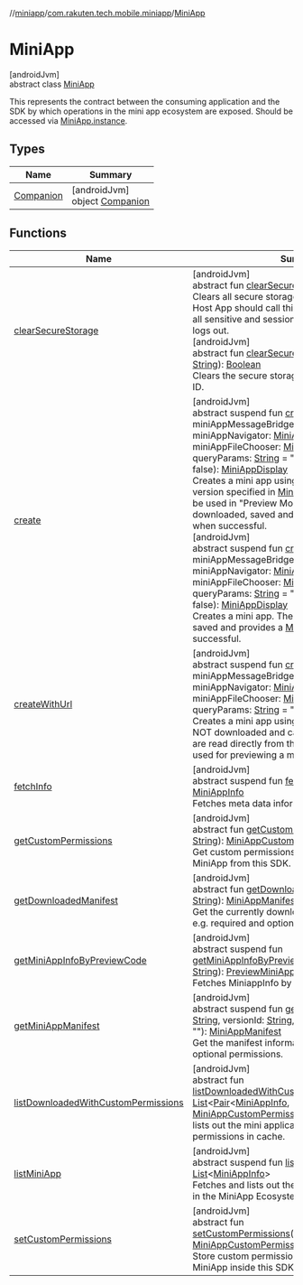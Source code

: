//[miniapp](../../../index.md)/[com.rakuten.tech.mobile.miniapp](../index.md)/[MiniApp](index.md)

# MiniApp

[androidJvm]\
abstract class [MiniApp](index.md)

This represents the contract between the consuming application and the SDK by which operations in the mini app ecosystem are exposed. Should be accessed via [MiniApp.instance](-companion/instance.md).

## Types

| Name | Summary |
|---|---|
| [Companion](-companion/index.md) | [androidJvm]<br>object [Companion](-companion/index.md) |

## Functions

| Name | Summary |
|---|---|
| [clearSecureStorage](clear-secure-storage.md) | [androidJvm]<br>abstract fun [clearSecureStorage](clear-secure-storage.md)()<br>Clears all secure storage items for all mini apps. Host App should call this when they want to clear all sensitive and session data such as when a user logs out.<br>[androidJvm]<br>abstract fun [clearSecureStorage](clear-secure-storage.md)(miniAppId: [String](https://kotlinlang.org/api/latest/jvm/stdlib/kotlin/-string/index.html)): [Boolean](https://kotlinlang.org/api/latest/jvm/stdlib/kotlin/-boolean/index.html)<br>Clears the secure storage for a particular Mini App ID. |
| [create](create.md) | [androidJvm]<br>abstract suspend fun [create](create.md)(appInfo: [MiniAppInfo](../-mini-app-info/index.md), miniAppMessageBridge: [MiniAppMessageBridge](../../com.rakuten.tech.mobile.miniapp.js/-mini-app-message-bridge/index.md), miniAppNavigator: [MiniAppNavigator](../../com.rakuten.tech.mobile.miniapp.navigator/-mini-app-navigator/index.md)? = null, miniAppFileChooser: [MiniAppFileChooser](../../com.rakuten.tech.mobile.miniapp.file/-mini-app-file-chooser/index.md)? = null, queryParams: [String](https://kotlinlang.org/api/latest/jvm/stdlib/kotlin/-string/index.html) = "", fromCache: [Boolean](https://kotlinlang.org/api/latest/jvm/stdlib/kotlin/-boolean/index.html) = false): [MiniAppDisplay](../-mini-app-display/index.md)<br>Creates a mini app using the mini app ID and version specified in [MiniAppInfo](../-mini-app-info/index.md). This should only be used in "Preview Mode". The mini app is downloaded, saved and provides a [MiniAppDisplay](../-mini-app-display/index.md) when successful.<br>[androidJvm]<br>abstract suspend fun [create](create.md)(appId: [String](https://kotlinlang.org/api/latest/jvm/stdlib/kotlin/-string/index.html), miniAppMessageBridge: [MiniAppMessageBridge](../../com.rakuten.tech.mobile.miniapp.js/-mini-app-message-bridge/index.md), miniAppNavigator: [MiniAppNavigator](../../com.rakuten.tech.mobile.miniapp.navigator/-mini-app-navigator/index.md)? = null, miniAppFileChooser: [MiniAppFileChooser](../../com.rakuten.tech.mobile.miniapp.file/-mini-app-file-chooser/index.md)? = null, queryParams: [String](https://kotlinlang.org/api/latest/jvm/stdlib/kotlin/-string/index.html) = "", fromCache: [Boolean](https://kotlinlang.org/api/latest/jvm/stdlib/kotlin/-boolean/index.html) = false): [MiniAppDisplay](../-mini-app-display/index.md)<br>Creates a mini app. The mini app is downloaded, saved and provides a [MiniAppDisplay](../-mini-app-display/index.md) when successful. |
| [createWithUrl](create-with-url.md) | [androidJvm]<br>abstract suspend fun [createWithUrl](create-with-url.md)(appUrl: [String](https://kotlinlang.org/api/latest/jvm/stdlib/kotlin/-string/index.html), miniAppMessageBridge: [MiniAppMessageBridge](../../com.rakuten.tech.mobile.miniapp.js/-mini-app-message-bridge/index.md), miniAppNavigator: [MiniAppNavigator](../../com.rakuten.tech.mobile.miniapp.navigator/-mini-app-navigator/index.md)? = null, miniAppFileChooser: [MiniAppFileChooser](../../com.rakuten.tech.mobile.miniapp.file/-mini-app-file-chooser/index.md)? = null, queryParams: [String](https://kotlinlang.org/api/latest/jvm/stdlib/kotlin/-string/index.html) = ""): [MiniAppDisplay](../-mini-app-display/index.md)<br>Creates a mini app using provided url. Mini app is NOT downloaded and cached in local, its content are read directly from the url. This should only be used for previewing a mini app from a local server. |
| [fetchInfo](fetch-info.md) | [androidJvm]<br>abstract suspend fun [fetchInfo](fetch-info.md)(appId: [String](https://kotlinlang.org/api/latest/jvm/stdlib/kotlin/-string/index.html)): [MiniAppInfo](../-mini-app-info/index.md)<br>Fetches meta data information of a mini app. |
| [getCustomPermissions](get-custom-permissions.md) | [androidJvm]<br>abstract fun [getCustomPermissions](get-custom-permissions.md)(miniAppId: [String](https://kotlinlang.org/api/latest/jvm/stdlib/kotlin/-string/index.html)): [MiniAppCustomPermission](../../com.rakuten.tech.mobile.miniapp.permission/-mini-app-custom-permission/index.md)<br>Get custom permissions with grant results per MiniApp from this SDK. |
| [getDownloadedManifest](get-downloaded-manifest.md) | [androidJvm]<br>abstract fun [getDownloadedManifest](get-downloaded-manifest.md)(appId: [String](https://kotlinlang.org/api/latest/jvm/stdlib/kotlin/-string/index.html)): [MiniAppManifest](../-mini-app-manifest/index.md)?<br>Get the currently downloaded manifest information e.g. required and optional permissions. |
| [getMiniAppInfoByPreviewCode](get-mini-app-info-by-preview-code.md) | [androidJvm]<br>abstract suspend fun [getMiniAppInfoByPreviewCode](get-mini-app-info-by-preview-code.md)(previewCode: [String](https://kotlinlang.org/api/latest/jvm/stdlib/kotlin/-string/index.html)): [PreviewMiniAppInfo](../-preview-mini-app-info/index.md)<br>Fetches MiniappInfo by preview code. |
| [getMiniAppManifest](get-mini-app-manifest.md) | [androidJvm]<br>abstract suspend fun [getMiniAppManifest](get-mini-app-manifest.md)(appId: [String](https://kotlinlang.org/api/latest/jvm/stdlib/kotlin/-string/index.html), versionId: [String](https://kotlinlang.org/api/latest/jvm/stdlib/kotlin/-string/index.html), languageCode: [String](https://kotlinlang.org/api/latest/jvm/stdlib/kotlin/-string/index.html) = ""): [MiniAppManifest](../-mini-app-manifest/index.md)<br>Get the manifest information e.g. required and optional permissions. |
| [listDownloadedWithCustomPermissions](list-downloaded-with-custom-permissions.md) | [androidJvm]<br>abstract fun [listDownloadedWithCustomPermissions](list-downloaded-with-custom-permissions.md)(): [List](https://kotlinlang.org/api/latest/jvm/stdlib/kotlin.collections/-list/index.html)&lt;[Pair](https://kotlinlang.org/api/latest/jvm/stdlib/kotlin/-pair/index.html)&lt;[MiniAppInfo](../-mini-app-info/index.md), [MiniAppCustomPermission](../../com.rakuten.tech.mobile.miniapp.permission/-mini-app-custom-permission/index.md)&gt;&gt;<br>lists out the mini applications available with custom permissions in cache. |
| [listMiniApp](list-mini-app.md) | [androidJvm]<br>abstract suspend fun [listMiniApp](list-mini-app.md)(): [List](https://kotlinlang.org/api/latest/jvm/stdlib/kotlin.collections/-list/index.html)&lt;[MiniAppInfo](../-mini-app-info/index.md)&gt;<br>Fetches and lists out the mini applications available in the MiniApp Ecosystem. |
| [setCustomPermissions](set-custom-permissions.md) | [androidJvm]<br>abstract fun [setCustomPermissions](set-custom-permissions.md)(miniAppCustomPermission: [MiniAppCustomPermission](../../com.rakuten.tech.mobile.miniapp.permission/-mini-app-custom-permission/index.md))<br>Store custom permissions with grant results per MiniApp inside this SDK. |
